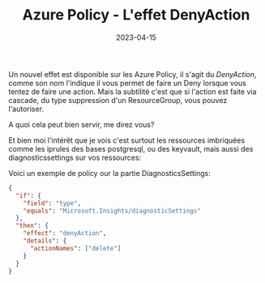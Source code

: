 ﻿---
layout: post
title: Azure Policy - L'effet DenyAction
date: 2023-04-15
categories: ["Azure", "Policy"]
githubcommentIdtoreplace: 
---

Un nouvel effet est disponible sur les Azure Policy, il s'agit du _DenyAction_, comme son nom l'indique il vous permet de faire un Deny lorsque vous tentez de faire une action. Mais la subtilité c'est que si l'action est faite via cascade, du type suppression d'un ResourceGroup, vous pouvez l'autoriser.

A quoi cela peut bien servir, me direz vous?

Et bien moi l'intérêt que je vois c'est surtout les ressources imbriquées comme les iprules des bases postgresql, ou des keyvault, mais aussi des diagnosticssettings sur vos ressources:

Voici un exemple de policy our la partie DiagnosticsSettings:

```json
{
  "if": {
    "field": "type",
    "equals": "Microsoft.Insights/diagnosticSettings"
  },
  "then": {
    "effect": "denyAction",
    "details": {
      "actionNames": ["delete"]
    }
  }
}
```

